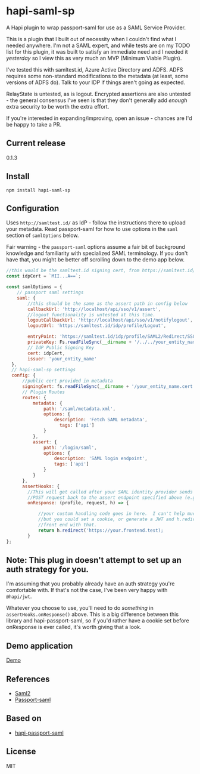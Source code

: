 # hapi-saml-sp
A Hapi plugin to wrap passport-saml for use as a SAML Service Provider.

This is a plugin that I built out of necessity when I couldn't find what I
needed anywhere.  I'm not a SAML expert, and while tests are on my TODO list
for this plugin, it was built to satisfy an immediate need and I needed it _yesterday_ so
I view this as very much an MVP (Minimum Viable Plugin).

I've tested this with samltest.id, Azure Active Directory and ADFS.  ADFS requires some
non-standard modifications to the metadata (at least, some versions of ADFS do).  Talk
to your IDP if things aren't going as expected.

RelayState is untested, as is logout.  Encrypted assertions are also untested - the
general consensus I've seen is that they don't generally add _enough_ extra security
to be worth the extra effort.

If you're interested in expanding/improving, open an issue - chances are I'd be happy to
take a PR.

## Current release
0.1.3

## Install

`npm install hapi-saml-sp`

## Configuration

Uses `http://samltest.id/` as IdP - follow the instructions there to upload your metadata.
Read passport-saml for how to use options in the `saml` section of `samlOptions` below.

Fair warning - the `passport-saml` options assume a fair bit of background knowledge and
familiarity with specialized SAML terminology.  If you don't have that, you might be better
off scrolling down to the demo app below.

```javascript
//this would be the samltest.id signing cert, from https://samltest.id/download/
const idpCert = `MII...A==`;

const samlOptions = {
    // passport saml settings
    saml: {
        //this should be the same as the assert path in config below
        callbackUrl: 'http://localhost/api/sso/v1/assert',
        //logout functionality is untested at this time.
        logoutCallbackUrl: 'http://localhost/api/sso/v1/notifylogout',
        logoutUrl: 'https://samltest.id/idp/profile/Logout',

        entryPoint: 'https://samltest.id/idp/profile/SAML2/Redirect/SSO',
        privateKey: Fs.readFileSync(__dirname + '/../../your_entity_name.key'),
        // IdP Public Signing Key
        cert: idpCert,
        issuer: 'your_entity_name'
  },
  // hapi-saml-sp settings
  config: {
      //public cert provided in metadata
      signingCert: fs.readFileSync(__dirname + '/your_entity_name.cert', 'utf-8'),
      // Plugin Routes
      routes: {
          metadata: {
              path: '/saml/metadata.xml',
              options: {
                  description: 'Fetch SAML metadata',
                    tags: ['api']
              }
          },
          assert: {
              path: '/login/saml',
              options: {
                  description: 'SAML login endpoint',
                  tags: ['api']
              }
          }
      },
      assertHooks: {
        //This will get called after your SAML identity provider sends a
        //POST request back to the assert endpoint specified above (e.g. /login/saml)
        onResponse: (profile, request, h) => {

            //your custom handling code goes in here.  I can't help much with this,
            //but you could set a cookie, or generate a JWT and h.redirect() your user to your
            //front end with that.
            return h.redirect('https://your.frontend.test);
        }
};
```

## Note: This plug in doesn't attempt to set up an auth strategy for you.

I'm assuming that you probably already have an auth strategy you're comfortable with.
If that's not the case, I've been very happy with `@hapi/jwt`.

Whatever you choose to use, you'll need to do _something_ in `assertHooks.onResponse()`
above.  This is a big difference between this library and hapi-passport-saml, so
if you'd rather have a cookie set before onResponse is ever called, it's worth giving
that a look.

## Demo application

[Demo](https://github.com/theoryandprinciple/hapi-saml-sp-demo)

## References
* [Saml2](https://github.com/Clever/saml2)
* [Passport-saml](https://github.com/bergie/passport-saml)

## Based on
* [hapi-passport-saml](https://github.com/molekilla/hapi-passport-saml)

## License
MIT
